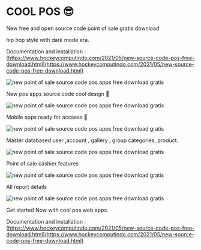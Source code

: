 # COOL POS 😎

New free and open source code point of sale gratis download

hip hop style with dark mode era.

Documentation and installation :
[https://www.hockeycomputindo.com/2021/05/new-source-code-pos-free-download.html](https://www.hockeycomputindo.com/2021/05/new-source-code-pos-free-download.html)


![new point of sale source code pos apps free download gratis](https://1.bp.blogspot.com/-6oV7M4hkw3I/YKS0OHWR1lI/AAAAAAAAOB0/QG74Tm50qsULnB9ihNfYPMiVq0toKbgkgCLcBGAsYHQ/s1920/aplikasi%2Bkasir%2Btoko%2Bgratis%2Bdownload%2Bsource%2Bcode%2Bpos%2Bfull%2Bfree%2B%25281%2529.jpg)

New pos apps source code cool design 🤟

![new point of sale source code pos apps free download gratis](https://1.bp.blogspot.com/-yGbYTqDUbiQ/YKS0Nn8jGCI/AAAAAAAAOBs/DkcVrbo1sx8XFa0PKa37L-JbvN-UjGjHQCLcBGAsYHQ/s1920/aplikasi%2Bkasir%2Btoko%2Bgratis%2Bdownload%2Bsource%2Bcode%2Bpos%2Bfull%2Bfree%2B%25282%2529.jpg)

Mobile apps ready for accsess 👊

![new point of sale source code pos apps free download gratis](https://1.bp.blogspot.com/-mTm5m04nfaY/YKS0N2WSg1I/AAAAAAAAOBw/iyP9tGrDThgiljvdGn1qJ_05PF_Csp86gCLcBGAsYHQ/s1920/aplikasi%2Bkasir%2Btoko%2Bgratis%2Bdownload%2Bsource%2Bcode%2Bpos%2Bfull%2Bfree%2B%25283%2529.jpg)

Master databased user ,account , gallery , group categories, product.


![new point of sale source code pos apps free download gratis](https://1.bp.blogspot.com/-GhI0MlVA_lc/YKS0Pat8GVI/AAAAAAAAOB4/6P2fzp1NKvczx8xR7G71m3LadYdfqrSmwCLcBGAsYHQ/s1920/aplikasi%2Bkasir%2Btoko%2Bgratis%2Bdownload%2Bsource%2Bcode%2Bpos%2Bfull%2Bfree%2B%25284%2529.jpg)

Point of sale cashier features

![new point of sale source code pos apps free download gratis](https://1.bp.blogspot.com/-Kw2h1b4BcR8/YKS0QpJ0Y9I/AAAAAAAAOB8/HlkGtAyw07kDMnNiJdiUaUW5cqb9zXp5gCLcBGAsYHQ/s1920/aplikasi%2Bkasir%2Btoko%2Bgratis%2Bdownload%2Bsource%2Bcode%2Bpos%2Bfull%2Bfree%2B%25285%2529.jpg)

All report details

![new point of sale source code pos apps free download gratis](https://1.bp.blogspot.com/-MQzMbZDcuiM/YKS0ReAJSGI/AAAAAAAAOCA/2UVhg_-GO_QRZ-CbV3M9YZL8vliVMj2lgCLcBGAsYHQ/s1920/aplikasi%2Bkasir%2Btoko%2Bgratis%2Bdownload%2Bsource%2Bcode%2Bpos%2Bfull%2Bfree%2B%25286%2529.jpg)

Get started Now with cool pos web apps.

Documentation and installation :
[https://www.hockeycomputindo.com/2021/05/new-source-code-pos-free-download.html](https://www.hockeycomputindo.com/2021/05/new-source-code-pos-free-download.html)
